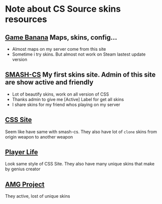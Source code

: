 # Note about CS Source skins resources

## [Game Banana](https://gamebanana.com/games/2) Maps, skins, config...

- Almost maps on my server come from this site
- Sometime i try skins. But almost not work on Steam lastest update version

## [SMASH-CS](https://smash-cs.ru/) My first skins site. Admin of this site are show active and friendly

- Lot of beautify skins, work on all version of CSS
- Thanks admin to give me [Active] Label for get all skins
- I share skins for my friend whos playing on my server

## [CSS Site](https://cs-site.ru/css/gunmodels-css/) 

Seem like have same with smash-cs. They also have lot of `clone` skins from origin weapon to another weapon

## [Player Life](https://playerslife.ru/css/css_weapon/)

Look same style of CSS Site. They also have many unique skins that make by genius creator

## [AMG Project](https://vk.com/officialscreamergroup)

They active, lost of unique skins
